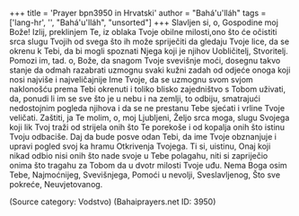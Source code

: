 +++
title = 'Prayer bpn3950 in Hrvatski'
author = "Bahá'u'lláh"
tags = ['lang-hr', '', "Bahá'u'lláh", "unsorted"]
+++
Slavljen si, o, Gospodine moj Bože! Izlij, preklinjem Te, iz oblaka Tvoje obilne milosti,ono što će očistiti srca slugu Tvojih od svega što ih može spriječiti da gledaju Tvoje lice, da se okrenu k Tebi, da bi mogli spoznati Njega koji je njihov Uobličitelj, Stvoritelj. Pomozi im, tad. o, Bože, da snagom Tvoje svevišnje moći, dosegnu takvo stanje da odmah razabrati uzmognu svaki kužni zadah od odjeće onoga koji nosi najviše i najveličajnije Ime Tvoje, da se uzmognu svom svjom naklonošću prema Tebi okrenuti i toliko blisko zajedništvo s Tobom uživati, da, ponudi li im se sve što je u nebu i na zemlji, to odbiju, smatrajući nedostojnim pogleda njihova i da se ne prestanu Tebe sjećati i vrline Tvoje veličati. Zaštiti, ja Te molim, o, moj Ljubljeni, Željo srca moga, slugu Svojega koji lik Tvoj traži od strijela onih što Te porekoše i od kopalja onih što istinu Tvoju odbaciše. Daj da bude posve odan Tebi, da ime Tvoje obznanjuje i upravi pogled svoj ka hramu Otkrivenja Tvojega. Ti si, uistinu, Onaj koji nikad odbio nisi onih što nade svoje u Tebe polagahu, niti si zapriječio onima što tragahu za Tobom da u dvotr milosti Tvoje uđu. Nema Boga osim Tebe, Najmoćnijeg, Svevišnjega, Pomoći u nevolji, Sveslavljenog, Što sve pokreće, Neuvjetovanog.

(Source category: Vodstvo)
(Bahaiprayers.net ID: 3950)
